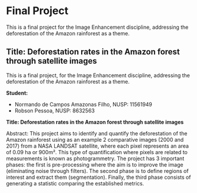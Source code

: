 # Final Project
 This is a final project for the Image Enhancement discipline, addressing the deforestation of the Amazon rainforest as a theme.

## Title: Deforestation rates in the Amazon forest through satellite images
 
 This is a final project, for the Image Enhancement discipline, addressing the deforestation of the Amazon rainforest as a theme.
 
 **Student:**
 
 - Normando de Campos Amazonas Filho, NUSP: 11561949
 - Robson Pessoa, NUSP: 8632563
 
 **Title: Deforestation rates in the Amazon forest through satellite images**

Abstract: This project aims to identify and quantify the deforestation of the Amazon rainforest using as an example 2 comparative images (2000 and 2017) from a NASA LANDSAT satellite, where each pixel represents an area of 0.09 ha or 900m². This type of quantification where pixels are related to measurements is known as photogrammetry. The project has 3 important phases: the first is pre-processing where the aim is to improve the image (eliminating noise through filters). The second phase is to define regions of interest and extract them (segmentation). Finally, the third phase consists of generating a statistic comparing the established metrics.



